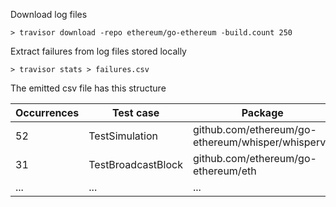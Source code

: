 

Download log files
```
> travisor download -repo ethereum/go-ethereum -build.count 250
```

Extract failures from log files stored locally
```
> travisor stats > failures.csv
```

The emitted csv file has this structure

| Occurrences | Test case | Package |
| - | - | - |
| 52 | TestSimulation | github.com/ethereum/go-ethereum/whisper/whisperv6 |
| 31 | TestBroadcastBlock | github.com/ethereum/go-ethereum/eth |
| ... | ... | ... |
